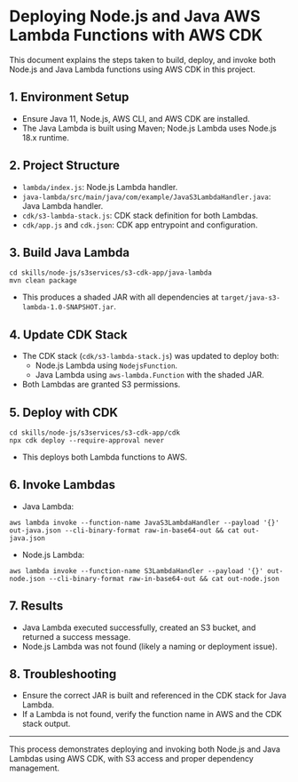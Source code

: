 # Deploying Node.js and Java AWS Lambda Functions with AWS CDK

This document explains the steps taken to build, deploy, and invoke both Node.js and Java Lambda functions using AWS CDK in this project.

## 1. Environment Setup
- Ensure Java 11, Node.js, AWS CLI, and AWS CDK are installed.
- The Java Lambda is built using Maven; Node.js Lambda uses Node.js 18.x runtime.

## 2. Project Structure
- `lambda/index.js`: Node.js Lambda handler.
- `java-lambda/src/main/java/com/example/JavaS3LambdaHandler.java`: Java Lambda handler.
- `cdk/s3-lambda-stack.js`: CDK stack definition for both Lambdas.
- `cdk/app.js` and `cdk.json`: CDK app entrypoint and configuration.

## 3. Build Java Lambda
```
cd skills/node-js/s3services/s3-cdk-app/java-lambda
mvn clean package
```
- This produces a shaded JAR with all dependencies at `target/java-s3-lambda-1.0-SNAPSHOT.jar`.

## 4. Update CDK Stack
- The CDK stack (`cdk/s3-lambda-stack.js`) was updated to deploy both:
  - Node.js Lambda using `NodejsFunction`.
  - Java Lambda using `aws-lambda.Function` with the shaded JAR.
- Both Lambdas are granted S3 permissions.

## 5. Deploy with CDK
```
cd skills/node-js/s3services/s3-cdk-app/cdk
npx cdk deploy --require-approval never
```
- This deploys both Lambda functions to AWS.

## 6. Invoke Lambdas
- Java Lambda:
```
aws lambda invoke --function-name JavaS3LambdaHandler --payload '{}' out-java.json --cli-binary-format raw-in-base64-out && cat out-java.json
```
- Node.js Lambda:
```
aws lambda invoke --function-name S3LambdaHandler --payload '{}' out-node.json --cli-binary-format raw-in-base64-out && cat out-node.json
```

## 7. Results
- Java Lambda executed successfully, created an S3 bucket, and returned a success message.
- Node.js Lambda was not found (likely a naming or deployment issue).

## 8. Troubleshooting
- Ensure the correct JAR is built and referenced in the CDK stack for Java Lambda.
- If a Lambda is not found, verify the function name in AWS and the CDK stack output.

---

This process demonstrates deploying and invoking both Node.js and Java Lambdas using AWS CDK, with S3 access and proper dependency management.

